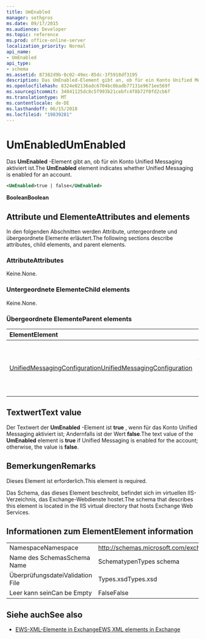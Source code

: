 ```yaml
---
title: UmEnabled
manager: sethgros
ms.date: 09/17/2015
ms.audience: Developer
ms.topic: reference
ms.prod: office-online-server
localization_priority: Normal
api_name:
- UmEnabled
api_type:
- schema
ms.assetid: 87382d9b-0c02-49ec-85dc-3f5918df3195
description: Das UmEnabled-Element gibt an, ob für ein Konto Unified Messaging aktiviert ist.
ms.openlocfilehash: 8324e02136adc6704bc0badb77131e9671ee569f
ms.sourcegitcommit: 34041125dc8c5f993b21cebfc4f8b72f0fd2cb6f
ms.translationtype: MT
ms.contentlocale: de-DE
ms.lasthandoff: 06/15/2018
ms.locfileid: "19839281"
---
```

# <a name="umenabled"></a><span data-ttu-id="55d45-103">UmEnabled</span><span class="sxs-lookup"><span data-stu-id="55d45-103">UmEnabled</span></span>

<span data-ttu-id="55d45-104">Das **UmEnabled** -Element gibt an, ob für ein Konto Unified Messaging aktiviert ist.</span><span class="sxs-lookup"><span data-stu-id="55d45-104">The **UmEnabled** element indicates whether Unified Messaging is enabled for an account.</span></span> 
  
```XML
<UmEnabled>true | false</UmEnabled>
```

 <span data-ttu-id="55d45-105">**Boolean**</span><span class="sxs-lookup"><span data-stu-id="55d45-105">**Boolean**</span></span>
## <a name="attributes-and-elements"></a><span data-ttu-id="55d45-106">Attribute und Elemente</span><span class="sxs-lookup"><span data-stu-id="55d45-106">Attributes and elements</span></span>

<span data-ttu-id="55d45-107">In den folgenden Abschnitten werden Attribute, untergeordnete und übergeordnete Elemente erläutert.</span><span class="sxs-lookup"><span data-stu-id="55d45-107">The following sections describe attributes, child elements, and parent elements.</span></span>
  
### <a name="attributes"></a><span data-ttu-id="55d45-108">Attribute</span><span class="sxs-lookup"><span data-stu-id="55d45-108">Attributes</span></span>

<span data-ttu-id="55d45-109">Keine.</span><span class="sxs-lookup"><span data-stu-id="55d45-109">None.</span></span>
  
### <a name="child-elements"></a><span data-ttu-id="55d45-110">Untergeordnete Elemente</span><span class="sxs-lookup"><span data-stu-id="55d45-110">Child elements</span></span>

<span data-ttu-id="55d45-111">Keine.</span><span class="sxs-lookup"><span data-stu-id="55d45-111">None.</span></span>
  
### <a name="parent-elements"></a><span data-ttu-id="55d45-112">Übergeordnete Elemente</span><span class="sxs-lookup"><span data-stu-id="55d45-112">Parent elements</span></span>

|<span data-ttu-id="55d45-113">**Element**</span><span class="sxs-lookup"><span data-stu-id="55d45-113">**Element**</span></span>|<span data-ttu-id="55d45-114">**Beschreibung**</span><span class="sxs-lookup"><span data-stu-id="55d45-114">**Description**</span></span>|
|:-----|:-----|
|[<span data-ttu-id="55d45-115">UnifiedMessagingConfiguration</span><span class="sxs-lookup"><span data-stu-id="55d45-115">UnifiedMessagingConfiguration</span></span>](unifiedmessagingconfiguration.md) <br/> |<span data-ttu-id="55d45-116">Service-Konfigurationsinformationen für die Unified Messaging-Dienst enthält.</span><span class="sxs-lookup"><span data-stu-id="55d45-116">Contains service configuration information for the Unified Messaging service.</span></span>  <br/> |
   
## <a name="text-value"></a><span data-ttu-id="55d45-117">Textwert</span><span class="sxs-lookup"><span data-stu-id="55d45-117">Text value</span></span>

<span data-ttu-id="55d45-118">Der Textwert der **UmEnabled** -Element ist **true** , wenn für das Konto Unified Messaging aktiviert ist; Andernfalls ist der Wert **false**.</span><span class="sxs-lookup"><span data-stu-id="55d45-118">The text value of the **UmEnabled** element is **true** if Unified Messaging is enabled for the account; otherwise, the value is **false**.</span></span>
  
## <a name="remarks"></a><span data-ttu-id="55d45-119">Bemerkungen</span><span class="sxs-lookup"><span data-stu-id="55d45-119">Remarks</span></span>

<span data-ttu-id="55d45-120">Dieses Element ist erforderlich.</span><span class="sxs-lookup"><span data-stu-id="55d45-120">This element is required.</span></span>
  
<span data-ttu-id="55d45-121">Das Schema, das dieses Element beschreibt, befindet sich im virtuellen IIS-Verzeichnis, das Exchange-Webdienste hostet.</span><span class="sxs-lookup"><span data-stu-id="55d45-121">The schema that describes this element is located in the IIS virtual directory that hosts Exchange Web Services.</span></span>
  
## <a name="element-information"></a><span data-ttu-id="55d45-122">Informationen zum Element</span><span class="sxs-lookup"><span data-stu-id="55d45-122">Element information</span></span>

|||
|:-----|:-----|
|<span data-ttu-id="55d45-123">Namespace</span><span class="sxs-lookup"><span data-stu-id="55d45-123">Namespace</span></span>  <br/> |http://schemas.microsoft.com/exchange/services/2006/types  <br/> |
|<span data-ttu-id="55d45-124">Name des Schemas</span><span class="sxs-lookup"><span data-stu-id="55d45-124">Schema Name</span></span>  <br/> |<span data-ttu-id="55d45-125">Schematypen</span><span class="sxs-lookup"><span data-stu-id="55d45-125">Types schema</span></span>  <br/> |
|<span data-ttu-id="55d45-126">Überprüfungsdatei</span><span class="sxs-lookup"><span data-stu-id="55d45-126">Validation File</span></span>  <br/> |<span data-ttu-id="55d45-127">Types.xsd</span><span class="sxs-lookup"><span data-stu-id="55d45-127">Types.xsd</span></span>  <br/> |
|<span data-ttu-id="55d45-128">Leer kann sein</span><span class="sxs-lookup"><span data-stu-id="55d45-128">Can be Empty</span></span>  <br/> |<span data-ttu-id="55d45-129">False</span><span class="sxs-lookup"><span data-stu-id="55d45-129">False</span></span>  <br/> |
   
## <a name="see-also"></a><span data-ttu-id="55d45-130">Siehe auch</span><span class="sxs-lookup"><span data-stu-id="55d45-130">See also</span></span>



- [<span data-ttu-id="55d45-131">EWS-XML-Elemente in Exchange</span><span class="sxs-lookup"><span data-stu-id="55d45-131">EWS XML elements in Exchange</span></span>](ews-xml-elements-in-exchange.md)

